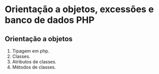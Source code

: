 # Orientação a objetos, excessões e banco de dados PHP

## Orientação a objetos

1. Tipagem em php.
2. Classes.
3. Atributos de classes.
4. Métodos de classes.